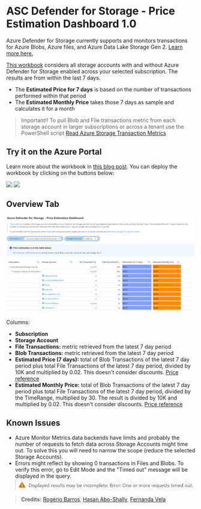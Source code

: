 # ASC Defender for Storage - Price Estimation Dashboard 1.0
Azure Defender for Storage currently supports and monitors transactions for Azure Blobs, Azure files, and Azure Data Lake Storage Gen 2. [Learn more here.](https://docs.microsoft.com/en-us/azure/security-center/defender-for-storage-introduction)

[This workbook](https://techcommunity.microsoft.com/t5/azure-security-center/azure-defender-for-storage-price-estimation-dashboard/ba-p/2429724) considers all storage accounts with and without Azure Defender for Storage enabled across your selected subscription. The results are from within the last 7 days. 
- The **Estimated Price for 7 days** is based on the number of transactions performed within that period
- The **Estimated Monthly Price** takes those 7 days as sample and calculates it for a month

> Important!! To pull Blob and File transactions metric from each storage account in larger subscriptions or across a tenant use the PowerShell script [Read Azure Storage Transaction Metrics](https://github.com/Azure/Azure-Security-Center/tree/main/Powershell%20scripts/Read%20Azure%20Storage%20Transaction%20Metrics)

## Try it on the Azure Portal
Learn more about the workbook in [this blog post](https://techcommunity.microsoft.com/t5/azure-security-center/azure-defender-for-storage-price-estimation-dashboard/ba-p/2429724). You can deploy the workbook by clicking on the buttons below:

<a href="https://portal.azure.com/#create/Microsoft.Template/uri/https%3A%2F%2Fraw.githubusercontent.com%2FAzure%2FAzure-Security-Center%2Fmain%2FWorkbooks%2FAzure%20Defender%20for%20Storage%20Price%20Estimation%2FarmTemplate.json" target="_blank"><img src="https://aka.ms/deploytoazurebutton"/></a>
<a href="https://portal.azure.us/#create/Microsoft.Template/uri/https%3A%2F%2Fraw.githubusercontent.com%2FAzure%2FAzure-Security-Center%2Fmain%2FWorkbooks%2FAzure%20Defender%20for%20Storage%20Price%20Estimation%2FarmTemplate.json" target="_blank"><img src="https://aka.ms/deploytoazuregovbutton"/></a>

## Overview Tab
![Image of OverviewTab](ovrvw.PNG)

Columns:
- **Subscription** 
- **Storage Account**
- **File Transactions:** metric retrieved from the latest 7 day period
- **Blob Transactions:** metric retrieved from the latest 7 day period
- **Estimated Price (7 days):** total of Blob Transactions of the latest 7 day period plus total File Transactions of the latest 7 day period, divided by 10K and multiplied by 0.02. This doesn't consider discounts. [Price reference](https://azure.microsoft.com/en-us/pricing/details/azure-defender/)
- **Estimated Monthly Price:** total of Blob Transactions of the latest 7 day period plus total File Transactions of the latest 7 day period, divided by the TimeRange, multiplied by 30. The result is divided by 10K and multiplied by 0.02. This doesn't consider discounts. [Price reference](https://azure.microsoft.com/en-us/pricing/details/azure-defender/)

## Known Issues
- Azure Monitor Metrics data backends have limits and probably the number of requests to fetch data across Storage Accounts might time out. To solve this you will need to narrow the scope (reduce the selected Storage Accounts). 
- Errors might reflect by showing 0 transactions in Files and Blobs. To verify this error, go to Edit Mode and the "Timed out" message will be displayed in the query. 
![Image of Error](error.jpg)


> **Credits:** [Rogério Barros](https://www.linkedin.com/in/rogeriotbarros/), [Hasan Abo-Shally](https://www.linkedin.com/in/hasanaboshally/), [Fernanda Vela](https://www.linkedin.com/in/mfvelah/)

